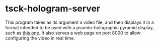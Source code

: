# tsck-hologram-server

This program takes as its argument a video file, and then displays it in a format intended to be used with a psuedo-holographic pyramid display, such as [this one](https://www.instructables.com/id/DIY-Pyramid-Hologram/). It also serves a web page on port 8000 to allow configuring the video in real time.